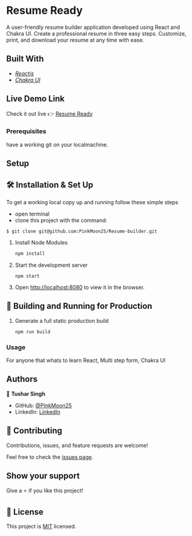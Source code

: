 # Resume Ready

A user-friendly resume builder application developed using React and Chakra UI. Create a professional resume in three easy steps. Customize, print, and download your resume at any time with ease.

## Built With

 - *[Reactjs](https://reactjs.org/)*
 - *[Chakra UI](https://chakra-ui.com/)*
 
## Live Demo Link

   Check it out live :point_right: [Resume Ready](https://resume-builder-pinkmoon25.vercel.app/)

### Prerequisites

have a working git on your localmachine.

## Setup


## 🛠 Installation & Set Up
To get a working local copy up and running follow these simple steps

- open terminal
- clone this project with the command:

```
$ git clone git@github.com:PinkMoon25/Resume-builder.git
```
1. Install Node Modules

   ```sh
   npm install
   ```

2. Start the development server

   ```
   npm start
   ```

3. Open [http://localhost:8080](http://localhost:8080) to view it in the browser.

## 🚀 Building and Running for Production

1. Generate a full static production build

   ```sh
   npm run build
   ```
### Usage
For anyone that whats to learn React, Multi step form, Chakra UI


## Authors

👤 **Tushar Singh**

- GitHub: [@PinkMoon25](https://github.com/PinkMoon25/)
- LinkedIn: [LinkedIn](https://www.linkedin.com/in/meet-tushar-singh/)
 
## 🤝 Contributing

Contributions, issues, and feature requests are welcome!

Feel free to check the [issues page](https://github.com/PinkMoon25/Resume-builder/issues).


## Show your support

Give a ⭐️ if you like this project!

## 📝 License

This project is [MIT](./LICENSE) licensed.

